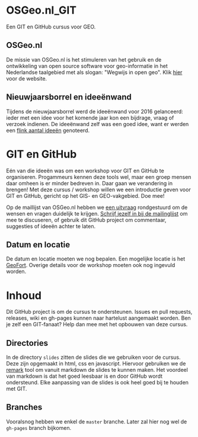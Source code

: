# OSGeo.nl_GIT

Een GIT en GitHub cursus voor GEO.

## OSGeo.nl

De missie van OSGeo.nl is het stimuleren van het gebruik en de ontwikkeling van open source software voor geo-informatie in het Nederlandse taalgebied met als slogan: "Wegwijs in open geo". Klik [hier](http://osgeo.nl) voor de website.

## Nieuwjaarsborrel en ideeënwand

Tijdens de nieuwjaarsborrel werd de ideeënwand voor 2016 gelanceerd: ieder met een idee voor het komende jaar kon een bijdrage, vraag of verzoek indienen. De ideeënwand zelf was een goed idee, want er werden een [flink aantal ideeën](http://osgeo.nl/2016/03/de-ideeenwand-voor-2016/) genoteerd.

# GIT en GitHub

Eén van die ideeën was om een workshop voor GIT en GitHub te organiseren. Progammeurs kennen deze tools wel, maar een groep mensen daar omheen is er minder bedreven in. Daar gaan we verandering in brengen! Met deze cursus / workshop willen we een introductie geven voor GIT en GitHub, gericht op het GIS- en GEO-vakgebied. Doe mee!

Op de maillijst van OSGeo.nl hebben we [een uitvraag](https://lists.osgeo.org/pipermail/dutch/2016-March/001395.html)  rondgestuurd om de wensen en vragen duidelijk te krijgen. [Schrijf jezelf in bij de mailinglijst](http://osgeo.nl/mailinglijst/) om mee te discuseren, of gebruik dit GitHub project om commentaar, suggesties of ideeën achter te laten.

## Datum en locatie

De datum en locatie moeten we nog bepalen. Een mogelijke locatie is het [GeoFort](http://www.geofort.nl). Overige details voor de workshop moeten ook nog ingevuld worden.

# Inhoud

Dit GitHub project is om de cursus te ondersteunen. Issues en pull requests, releases, wiki en gh-pages kunnen naar hartelust aangemaakt worden. Ben je zelf een GIT-fanaat? Help dan mee met het opbouwen van deze cursus.

## Directories

In de directory ``slides`` zitten de slides die we gebruiken voor de cursus. Deze zijn opgemaakt in html, css en javascript. Hiervoor gebruiken we de [remark](https://github.com/gnab/remark) tool om vanuit markdown de slides te kunnen maken. Het voordeel van markdown is dat het goed leesbaar is en door GitHub wordt ondersteund. Elke aanpassing van de slides is ook heel goed bij te houden met GIT.

## Branches

Vooralsnog hebben we enkel de ``master`` branche. Later zal hier nog wel de ``gh-pages`` branch bijkomen.
